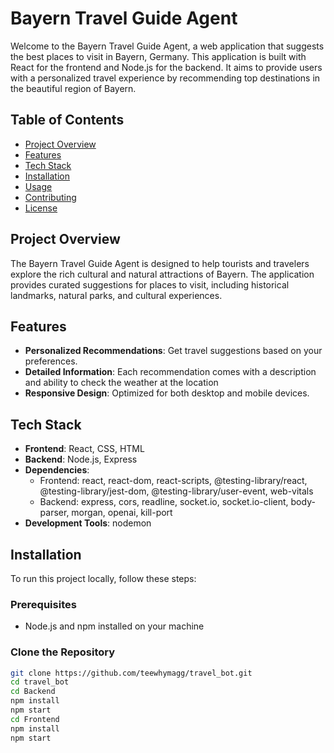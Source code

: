 # Bayern Travel Guide Agent

Welcome to the Bayern Travel Guide Agent, a web application that suggests the best places to visit in Bayern, Germany. This application is built with React for the frontend and Node.js for the backend. It aims to provide users with a personalized travel experience by recommending top destinations in the beautiful region of Bayern.

## Table of Contents

- [Project Overview](#project-overview)
- [Features](#features)
- [Tech Stack](#tech-stack)
- [Installation](#installation)
- [Usage](#usage)
- [Contributing](#contributing)
- [License](#license)

## Project Overview

The Bayern Travel Guide Agent is designed to help tourists and travelers explore the rich cultural and natural attractions of Bayern. The application provides curated suggestions for places to visit, including historical landmarks, natural parks, and cultural experiences.

## Features

- **Personalized Recommendations**: Get travel suggestions based on your preferences.
- **Detailed Information**: Each recommendation comes with a description and ability to check the weather at the location
- **Responsive Design**: Optimized for both desktop and mobile devices.

## Tech Stack

- **Frontend**: React, CSS, HTML
- **Backend**: Node.js, Express
- **Dependencies**: 
  - Frontend: react, react-dom, react-scripts, @testing-library/react, @testing-library/jest-dom, @testing-library/user-event, web-vitals
  - Backend: express, cors, readline, socket.io, socket.io-client, body-parser, morgan, openai, kill-port
- **Development Tools**: nodemon

## Installation

To run this project locally, follow these steps:

### Prerequisites

- Node.js and npm installed on your machine

### Clone the Repository

```bash
git clone https://github.com/teewhymagg/travel_bot.git
cd travel_bot
cd Backend 
npm install
npm start
cd Frontend
npm install
npm start
```

